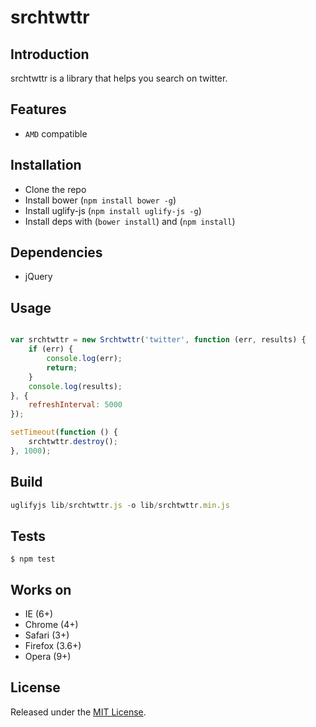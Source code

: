 srchtwttr
====

## Introduction

srchtwttr is a library that helps you search on twitter.

## Features

* `AMD` compatible

## Installation

* Clone the repo
* Install bower (`npm install bower -g`)
* Install uglify-js (`npm install uglify-js -g`)
* Install deps with (`bower install`) and (`npm install`)

## Dependencies

* jQuery

## Usage

```js

var srchtwttr = new Srchtwttr('twitter', function (err, results) {
    if (err) {
        console.log(err);
        return;
    }
    console.log(results);
}, {
    refreshInterval: 5000
});

setTimeout(function () {
    srchtwttr.destroy();
}, 1000);

```
## Build ##
```js
uglifyjs lib/srchtwttr.js -o lib/srchtwttr.min.js
```
## Tests

`$ npm test`

## Works on ##

* IE (6+)
* Chrome (4+)
* Safari (3+)
* Firefox (3.6+)
* Opera (9+)

## License ##

Released under the [MIT License](http://www.opensource.org/licenses/mit-license.php).
